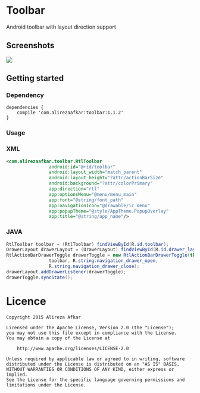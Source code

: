 # Toolbar
Android toolbar with layout direction support

## Screenshots

<img src="/Preview.JPG"/>


## Getting started

### Dependency

```
dependencies {
    compile 'com.alirezaafkar:toolbar:1.1.2'
}
```

### Usage

### XML

```xml
<com.alirezaafkar.toolbar.RtlToolbar
                android:id="@+id/toolbar"
                android:layout_width="match_parent"
                android:layout_height="?attr/actionBarSize"
                android:background="?attr/colorPrimary"
                app:direction="rtl"
                app:optionsMenu="@menu/menu_main"
                app:font="@string/font_path"
                app:navigationIcon="@drawable/ic_menu"
                app:popupTheme="@style/AppTheme.PopupOverlay"
                app:title="@string/app_name"/>
```

### JAVA
```java
RtlToolbar toolbar = (RtlToolbar) findViewById(R.id.toolbar);
DrawerLayout drawerLayout = (DrawerLayout) findViewById(R.id.drawer_layout);
RtlActionBarDrawerToggle drawerToggle = new RtlActionBarDrawerToggle(this, drawerLayout,
                toolbar, R.string.navigation_drawer_open,
                R.string.navigation_drawer_close);
drawerLayout.addDrawerListener(drawerToggle);
drawerToggle.syncState();

```

# Licence

    Copyright 2015 Alireza Afkar
    
    Licensed under the Apache License, Version 2.0 (the "License");
    you may not use this file except in compliance with the License.
    You may obtain a copy of the License at
    
        http://www.apache.org/licenses/LICENSE-2.0
    
    Unless required by applicable law or agreed to in writing, software
    distributed under the License is distributed on an "AS IS" BASIS,
    WITHOUT WARRANTIES OR CONDITIONS OF ANY KIND, either express or implied.
    See the License for the specific language governing permissions and
    limitations under the License.
